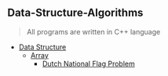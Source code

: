 ## Data-Structure-Algorithms ##
>All programs are written in C++ language

  * [Data Structure](https://github.com/ssashish21/Data-Structure-Algorithms/tree/master/Data%20Structure)
      * [Array](https://github.com/ssashish21/Data-Structure-Algorithms/tree/master/Data%20Structure/Array)
          * [Dutch National Flag Problem](https://github.com/ssashish21/Data-Structure-Algorithms/blob/master/Data%20Structure/Array/DutchNationalFlagProb.cpp)


